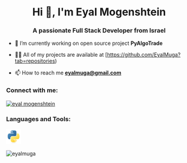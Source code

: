 <h1 align="center">Hi 👋, I'm Eyal Mogenshtein</h1>
<h3 align="center">A passionate Full Stack Developer from Israel</h3>

- 🌱 I’m currently working on open source project **PyAlgoTrade**

- 👨‍💻 All of my projects are available at [https://github.com/EyalMuga?tab=repositories)

- 📫 How to reach me **eyalmuga@gmail.com**

<h3 align="left">Connect with me:</h3>
<p align="left">
<a href="https://www.linkedin.com/in/eyal-mogenshtein-578308256" target="blank"><img align="center" src="https://raw.githubusercontent.com/rahuldkjain/github-profile-readme-generator/master/src/images/icons/Social/linked-in-alt.svg" alt="eyal mogenshtein" height="30" width="40" /></a>
</p>

<h3 align="left">Languages and Tools:</h3>
<p align="left"> <a href="https://www.python.org" target="_blank" rel="noreferrer"> <img src="https://raw.githubusercontent.com/devicons/devicon/master/icons/python/python-original.svg" alt="python" width="40" height="40"/> </a> </p>

<p><img align="center" src="https://github-readme-stats.vercel.app/api/top-langs?username=eyalmuga&show_icons=true&locale=en&layout=compact" alt="eyalmuga" /></p>
